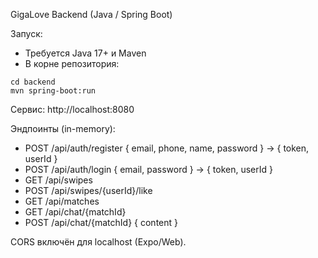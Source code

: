 GigaLove Backend (Java / Spring Boot)

Запуск:
- Требуется Java 17+ и Maven
- В корне репозитория:

```
cd backend
mvn spring-boot:run
```

Сервис: http://localhost:8080

Эндпоинты (in-memory):
- POST /api/auth/register { email, phone, name, password } → { token, userId }
- POST /api/auth/login { email, password } → { token, userId }
- GET  /api/swipes
- POST /api/swipes/{userId}/like
- GET  /api/matches
- GET  /api/chat/{matchId}
- POST /api/chat/{matchId} { content }

CORS включён для localhost (Expo/Web).

